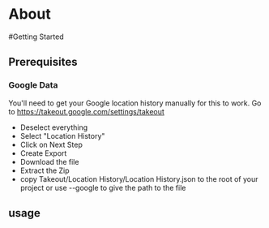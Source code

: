 # About
#Getting Started
## Prerequisites
### Google Data
You'll need to get your Google location history manually for this to work. Go to https://takeout.google.com/settings/takeout
* Deselect everything
* Select "Location History"
* Click on Next Step
* Create Export
* Download the file
* Extract the Zip
* copy Takeout/Location History/Location History.json to the root of your project or use --google to give the path to the file
## usage
